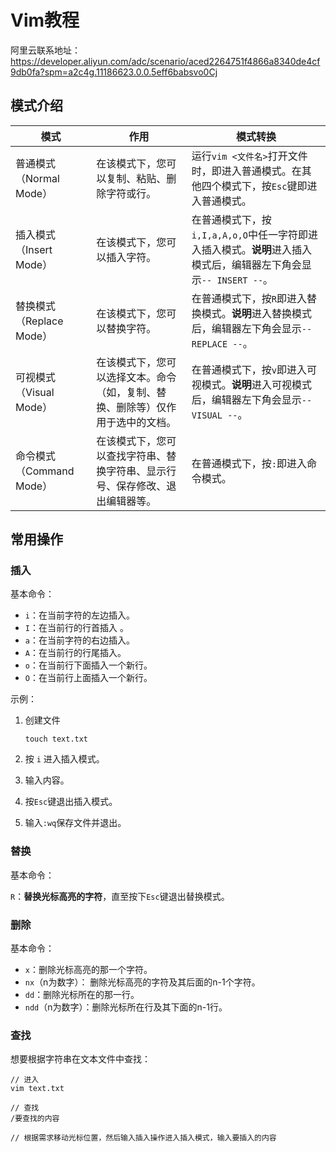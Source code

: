 # Vim教程

阿里云联系地址：https://developer.aliyun.com/adc/scenario/aced2264751f4866a8340de4cf9db0fa?spm=a2c4g.11186623.0.0.5eff6babsvo0Cj

## 模式介绍

| **模式**                 | **作用**                                                     | **模式转换**                                                 |
| ------------------------ | ------------------------------------------------------------ | ------------------------------------------------------------ |
| 普通模式（Normal Mode）  | 在该模式下，您可以复制、粘贴、删除字符或行。                 | 运行`vim <文件名>`打开文件时，即进入普通模式。在其他四个模式下，按`Esc`键即进入普通模式。 |
| 插入模式（Insert Mode）  | 在该模式下，您可以插入字符。                                 | 在普通模式下，按`i,I,a,A,o,O`中任一字符即进入插入模式。**说明**进入插入模式后，编辑器左下角会显示`-- INSERT --`。 |
| 替换模式（Replace Mode） | 在该模式下，您可以替换字符。                                 | 在普通模式下，按`R`即进入替换模式。**说明**进入替换模式后，编辑器左下角会显示`-- REPLACE --`。 |
| 可视模式（Visual Mode）  | 在该模式下，您可以选择文本。命令（如，复制、替换、删除等）仅作用于选中的文档。 | 在普通模式下，按`v`即进入可视模式。**说明**进入可视模式后，编辑器左下角会显示`-- VISUAL --`。 |
| 命令模式（Command Mode） | 在该模式下，您可以查找字符串、替换字符串、显示行号、保存修改、退出编辑器等。 | 在普通模式下，按`:`即进入命令模式。                          |

## 常用操作

### 插入

基本命令：

- `i`：在当前字符的左边插入。
- `I`：在当前行的行首插入 。
- `a`：在当前字符的右边插入。
- `A`：在当前行的行尾插入。
- `o`：在当前行下面插入一个新行。
- `O`：在当前行上面插入一个新行。

示例：

1. 创建文件

    ```shell
    touch text.txt
    ```

2. 按 `i` 进入插入模式。

3. 输入内容。

4. 按`Esc`键退出插入模式。

5. 输入`:wq`保存文件并退出。

### 替换

基本命令：

`R`：**替换光标高亮的字符**，直至按下`Esc`键退出替换模式。

### 删除

基本命令：

- `x`：删除光标高亮的那一个字符。
- `nx`（n为数字）： 删除光标高亮的字符及其后面的n-1个字符。
- `dd`：删除光标所在的那一行。
- `ndd`（n为数字）：删除光标所在行及其下面的n-1行。

### 查找

想要根据字符串在文本文件中查找：

```shell
// 进入
vim text.txt

// 查找
/要查找的内容

// 根据需求移动光标位置，然后输入插入操作进入插入模式，输入要插入的内容
```


